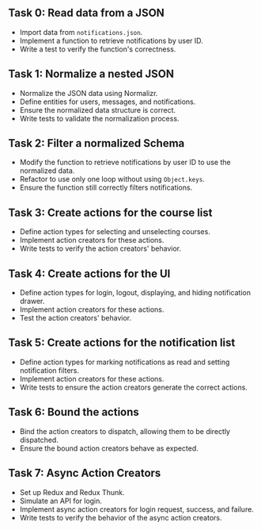 ## Task 0: Read data from a JSON

- Import data from `notifications.json`.
- Implement a function to retrieve notifications by user ID.
- Write a test to verify the function's correctness.

## Task 1: Normalize a nested JSON

- Normalize the JSON data using Normalizr.
- Define entities for users, messages, and notifications.
- Ensure the normalized data structure is correct.
- Write tests to validate the normalization process.

## Task 2: Filter a normalized Schema

- Modify the function to retrieve notifications by user ID to use the normalized data.
- Refactor to use only one loop without using `Object.keys`.
- Ensure the function still correctly filters notifications.

## Task 3: Create actions for the course list

- Define action types for selecting and unselecting courses.
- Implement action creators for these actions.
- Write tests to verify the action creators' behavior.

## Task 4: Create actions for the UI

- Define action types for login, logout, displaying, and hiding notification drawer.
- Implement action creators for these actions.
- Test the action creators' behavior.

## Task 5: Create actions for the notification list

- Define action types for marking notifications as read and setting notification filters.
- Implement action creators for these actions.
- Write tests to ensure the action creators generate the correct actions.

## Task 6: Bound the actions

- Bind the action creators to dispatch, allowing them to be directly dispatched.
- Ensure the bound action creators behave as expected.

## Task 7: Async Action Creators

- Set up Redux and Redux Thunk.
- Simulate an API for login.
- Implement async action creators for login request, success, and failure.
- Write tests to verify the behavior of the async action creators.
